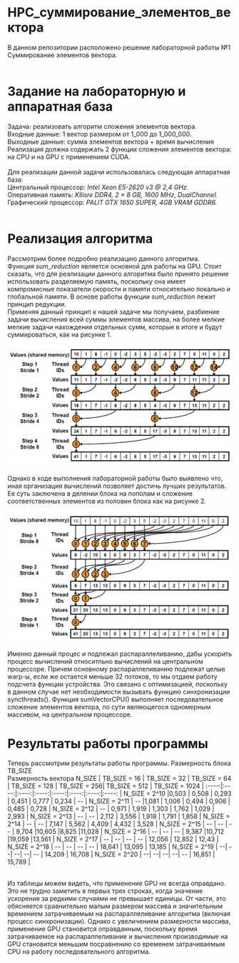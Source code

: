 # HPC_суммирование_элементов_вектора

В данном репозитории расположено решение лабораторной работы №1 Суммирование элементов вектора.<br><br>
# Задание на лабораторную и аппаратная база
Задача: реализовать алгоритм сложения элементов вектора.<br>
Входные данные: 1 вектор размером от 1_000 до 1_000_000.<br>
Выходные данные: сумма элементов вектора + время вычисления<br>
Реализация должна содержать 2 функции сложения элементов вектора: на CPU и на GPU с применением CUDA.<br><br>
Для реализации данной задачи использовалась следующая аппаратная база:<br>
Центральный процессор: _Intel Xeon E5-2620 v3 @ 2,4 GHz._<br>
Оперативная память: _Kllisre DDR4, 2 × 8 GB, 1600 MHz, DualChannel._<br>
Графический процессор: _PALIT GTX 1650 SUPER, 4GB VRAM GDDR6._<br><br>
# Реализация алгоритма
Рассмотрим более подробно реализацию данного алгоритма.<br>
Функция _sum_reduction_ является основной для работы на GPU. Стоит сказать, что для реализации данного алгоритма было принято решение использовать разделяемую память, поскольку она имеет компромисные показатели скорости и памяти относительно локально и глобальной памяти.
В основе работы функции _sum_reduction_ лежит принцип редукции.<br>
Применяя данный принцип к нашей задаче мы получаем, разбиение задачи вычисления всей суммы элементов массива, 
на более мелкие мелкие задачи нахождения отдельных сумм, которые в итоге и будут суммироваться, как на рисунке 1.<br><br>
![Screenshot](screenshot.png)<br><br>
Однако в ходе выполнения лабораторной работы было выявлено что, иная организация вычислений позволяет достичь лучших результатов.<br>
Ее суть заключена в делении блока на пополам и сложение соответственных элементов из половин блока как на рисунке 2.<br><br>
![Screenshot](screenshot1.png)<br><br>
Именно данный процес и подлежал распараллеливанию, дабы ускорить процесс вычислений относитльно вычислений на центральном процессоре. Причем основному распараллеливанию подлежат целые warp-ы, если же остается меньше 32 потоков, то мы отдаем работу подсчета функции устройства. Это связано с оптимизацией, поскольку в данном случае нет необходимости вызывать функцию синхронизации syncthreads().
Функция sumVectorCPU() выполняет последовательное сложение элементов вектора, по сути являющегося одномерным массивом, на центральном процессоре.
# Результаты работы программы
Теперь рассмотрим результаты работы программы.
Размерность блока TB_SIZE <br/> Размерность вектора N_SIZE | TB_SIZE = 16 | TB_SIZE = 32 | TB_SIZE = 64 | TB_SIZE = 128 | TB_SIZE = 256| TB_SIZE = 512 | TB_SIZE = 1024 |
:----:|:----:|:----:|:----:|:----:|:----:|:----:|:----: |
N_SIZE = 2^10 |0,503 | 0,508 | 0,293 | 0,451 | 0,777 | 0,234 | -- |
N_SIZE = 2^11 | -- |1,081 | 1,006 | 0,494 | 0,906 | 0,485 | 0,728 |
N_SIZE = 2^12 | -- | 0,971 | 1,919 | 1,303 | 1,762 | 1,029 | 2,993 |
N_SIZE = 2^13 | -- | -- | 2,112 | 3,556 | 1,918 | 1,791 | 1,858 |
N_SIZE = 2^14 | -- | -- | 7,147 | 5,562 | 4,409 | 4,432 | 3,528 |
N_SIZE = 2^15 | -- | -- | -- | 9,704 |10,605 |8,825 |11,028 |
N_SIZE = 2^16 | -- | -- | -- | 9,387 |10,712 |19,059 |13,561 |
N_SIZE = 2^17 | -- | -- | -- | -- | 12,056 | 12,852 | 12,43 |
N_SIZE = 2^18 | -- | -- | -- | -- | 18,641 | 13,095 | 13,185 |
N_SIZE = 2^19 | --| --| --| --| -- | 14,209 | 16,708 |
N_SIZE = 2^20 | --| --| --| --| -- | 16,851 | 15,789 |

<br>
Из таблицы можем видеть, что применение GPU не всегда оправдано. Это не трудно заметить в первых трех строках, когда значение ускорения за редкими случаями не превышает единицы. От части, это обясняется сравнительно малым размером массива и значительным времением затрачиваемым на распараллеливание алгоритма (включая процесс синхронизации). Однако с увеличением размерности массива, применение GPU становится оправданным, поскольку время затрачиваемое на распараллеливание и вычисления производимые на GPU становится меньшим посравнению со временем затрачиваемым CPU на работу последовательного алгоритма.

